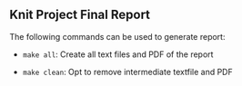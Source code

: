 ## Knit Project Final Report

The following commands can be used to generate report:

- `make all`: Create all text files and PDF of the report

- `make clean`: Opt to remove intermediate textfile and PDF


